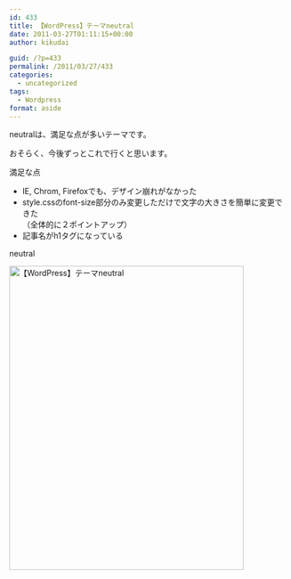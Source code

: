 ```yaml
---
id: 433
title: 【WordPress】テーマneutral
date: 2011-03-27T01:11:15+00:00
author: kikudai

guid: /?p=433
permalink: /2011/03/27/433
categories:
  - uncategorized
tags:
  - Wordpress
format: aside
---
```

neutralは、満足な点が多いテーマです。
  
おそらく、今後ずっとこれで行くと思います。

満足な点

  * IE, Chrom, Firefoxでも、デザイン崩れがなかった
  * style.cssのfont-size部分のみ変更しただけで文字の大きさを簡単に変更できた  
    （全体的に２ポイントアップ）
  * 記事名がh1タグになっている

neutral
  
<img src="https://img.f.hatena.ne.jp/images/fotolife/K/KikuDai/20110327/20110327010119.jpg" alt="【WordPress】テーマneutral" width="421" height="546" />